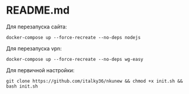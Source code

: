 README.md
=========
Для перезапуска сайта:

    docker-compose up --force-recreate --no-deps nodejs

Для перезапуска vpn:

    docker-compose up --force-recreate --no-deps wg-easy

Для первичной настройки:

    git clone https://github.com/italky36/nkunew && chmod +x init.sh && bash init.sh
